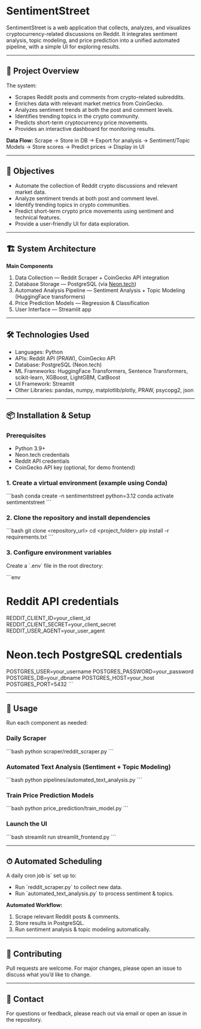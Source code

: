 # SentimentStreet

SentimentStreet is a web application that collects, analyzes, and visualizes cryptocurrency-related discussions on Reddit. It integrates sentiment analysis, topic modeling, and price prediction into a unified automated pipeline, with a simple UI for exploring results.

---

## 📌 Project Overview

The system:
- Scrapes Reddit posts and comments from crypto-related subreddits.
- Enriches data with relevant market metrics from CoinGecko.
- Analyzes sentiment trends at both the post and comment levels.
- Identifies trending topics in the crypto community.
- Predicts short-term cryptocurrency price movements.
- Provides an interactive dashboard for monitoring results.

**Data Flow:**
Scrape → Store in DB → Export for analysis → Sentiment/Topic Models → Store scores → Predict prices → Display in UI

---

## 🎯 Objectives
- Automate the collection of Reddit crypto discussions and relevant market data.
- Analyze sentiment trends at both post and comment level.
- Identify trending topics in crypto communities.
- Predict short-term crypto price movements using sentiment and technical features.
- Provide a user-friendly UI for data exploration.

---

## 🏗 System Architecture

**Main Components**
1. Data Collection — Reddit Scraper + CoinGecko API integration  
2. Database Storage — PostgreSQL (via [Neon.tech](https://neon.com/))  
3. Automated Analysis Pipeline — Sentiment Analysis + Topic Modeling (HuggingFace transformers)  
4. Price Prediction Models — Regression & Classification  
5. User Interface — Streamlit app

---

## 🛠 Technologies Used

- Languages: Python  
- APIs: Reddit API (PRAW), CoinGecko API  
- Database: PostgreSQL (Neon.tech)  
- ML Frameworks: HuggingFace Transformers, Sentence Transformers, scikit-learn, XGBoost, LightGBM, CatBoost  
- UI Framework: Streamlit  
- Other Libraries: pandas, numpy, matplotlib/plotly, PRAW, psycopg2, json  

---

## 📦 Installation & Setup

### Prerequisites
- Python 3.9+
- Neon.tech credentials
- Reddit API credentials
- CoinGecko API key (optional, for demo frontend)

### 1. Create a virtual environment (example using Conda)
\`\`\`bash
conda create -n sentimentstreet python=3.12
conda activate sentimentstreet
\`\`\`

### 2. Clone the repository and install dependencies
\`\`\`bash
git clone <repository_url>
cd <project_folder>
pip install -r requirements.txt
\`\`\`

### 3. Configure environment variables  
Create a \`.env\` file in the root directory:

\`\`\`env
# Reddit API credentials
REDDIT_CLIENT_ID=your_client_id
REDDIT_CLIENT_SECRET=your_client_secret
REDDIT_USER_AGENT=your_user_agent

# Neon.tech PostgreSQL credentials
POSTGRES_USER=your_username
POSTGRES_PASSWORD=your_password
POSTGRES_DB=your_dbname
POSTGRES_HOST=your_host
POSTGRES_PORT=5432
\`\`\`

---

## 🚀 Usage

Run each component as needed:

### Daily Scraper
\`\`\`bash
python scraper/reddit_scraper.py
\`\`\`

### Automated Text Analysis (Sentiment + Topic Modeling)
\`\`\`bash
python pipelines/automated_text_analysis.py
\`\`\`

### Train Price Prediction Models
\`\`\`bash
python price_prediction/train_model.py
\`\`\`

### Launch the UI
\`\`\`bash
streamlit run streamlit_frontend.py
\`\`\`

---

## ⏱ Automated Scheduling

A daily cron job is` set up to:
- Run \`reddit_scraper.py\` to collect new data.
- Run \`automated_text_analysis.py\` to process sentiment & topics.

**Automated Workflow:**
1. Scrape relevant Reddit posts & comments.
2. Store results in PostgreSQL.
3. Run sentiment analysis & topic modeling automatically.

---

## 🤝 Contributing
Pull requests are welcome. For major changes, please open an issue to discuss what you’d like to change.

---

## 📧 Contact
For questions or feedback, please reach out via email or open an issue in the repository.
